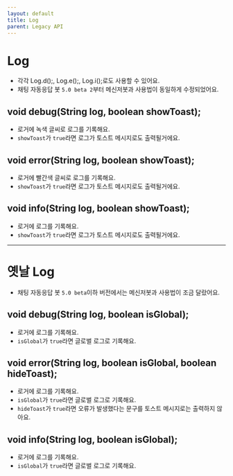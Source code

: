 ```yaml
---
layout: default
title: Log
parent: Legacy API
---
```


# Log
* 각각 Log.d();, Log.e();, Log.i();로도 사용할 수 있어요.
* 채팅 자동응답 봇 `5.0 beta 2`부터 메신저봇과 사용법이 동일하게 수정되었어요.

## void debug(String log, boolean showToast);
* 로거에 녹색 글씨로 로그를 기록해요.
* `showToast`가 `true`라면 로그가 토스트 메시지로도 출력될거에요.

## void error(String log, boolean showToast);
* 로거에 빨간색 글씨로 로그를 기록해요.
* `showToast`가 `true`라면 로그가 토스트 메시지로도 출력될거에요.

## void info(String log, boolean showToast);
* 로거에 로그를 기록해요.
* `showToast`가 `true`라면 로그가 토스트 메시지로도 출력될거에요.

***

# 옛날 Log
* 채팅 자동응답 봇 `5.0 beta`이하 버전에서는 메신저봇과 사용법이 조금 달랐어요.

## void debug(String log, boolean isGlobal);
* 로거에 로그를 기록해요.
* `isGlobal`가 `true`라면 글로벌 로그로 기록해요.

## void error(String log, boolean isGlobal, boolean hideToast);
* 로거에 로그를 기록해요.
* `isGlobal`가 `true`라면 글로벌 로그로 기록해요.
* `hideToast`가 `true`라면 오류가 발생했다는 문구를 토스트 메시지로는 출력하지 않아요.

## void info(String log, boolean isGlobal);
* 로거에 로그를 기록해요.
* `isGlobal`가 `true`라면 글로벌 로그로 기록해요.